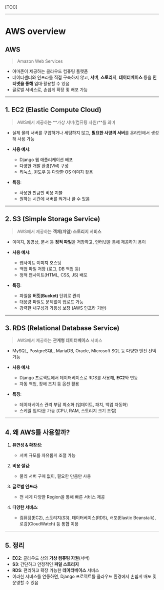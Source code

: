 [TOC]

------

# AWS overview

## AWS

> Amazon Web Services

- 아마존이 제공하는 클라우드 컴퓨팅 플랫폼
- 데이터센터와 인프라를 직접 구축하지 않고, **서버**, **스토리지**, **데이터베이스** 등을 **인터넷을 통해** 임대·활용할 수 있음
- 글로벌 서비스로, 손쉽게 확장 및 배포 가능

------

## 1. EC2 (Elastic Compute Cloud)

> AWS에서 제공하는 **가상 서버(컴퓨팅 자원)**를 의미

- 실제 물리 서버를 구입하거나 세팅하지 않고, **필요한 사양의 서버**를 온라인에서 생성해 사용 가능

- **사용 예시**:
  
  - Django 웹 애플리케이션 배포
  - 다양한 개발 환경(VM) 구성
  - 리눅스, 윈도우 등 다양한 OS 이미지 활용

- **특징**:
  
  - 사용한 만큼만 비용 지불
  - 원하는 시간에 서버를 켜거나 끌 수 있음

------

## 2. S3 (Simple Storage Service)

> AWS에서 제공하는 **객체(파일) 스토리지 서비스**

- 이미지, 동영상, 문서 등 **정적 파일**을 저장하고, 인터넷을 통해 제공하기 용이

- **사용 예시**:
  
  - 웹사이트 이미지 호스팅
  - 백업 파일 저장 (로그, DB 백업 등)
  - 정적 웹사이트(HTML, CSS, JS) 배포

- **특징**:
  
  - 파일을 **버킷(Bucket)** 단위로 관리
  - 대용량 파일도 문제없이 업로드 가능
  - 강력한 내구성과 가용성 보장 (AWS 인프라 기반)

------

## 3. RDS (Relational Database Service)

> AWS에서 제공하는 **관계형 데이터베이스** 서비스

- MySQL, PostgreSQL, MariaDB, Oracle, Microsoft SQL 등 다양한 엔진 선택 가능

- **사용 예시**:
  
  - Django 프로젝트에서 데이터베이스로 RDS를 사용해, **EC2**와 연동
  - 자동 백업, 장애 조치 등 옵션 활용

- **특징**:
  
  - 데이터베이스 관리 부담 최소화 (업데이트, 패치, 백업 자동화)
  - 스케일 업/다운 가능 (CPU, RAM, 스토리지 크기 조절)

------

## 4. 왜 AWS를 사용할까?

1. **유연성 & 확장성**:
   
   - 서버 규모를 자유롭게 조절 가능

2. **비용 절감**:
   
   - 물리 서버 구매 없이, 필요한 만큼만 사용

3. **글로벌 인프라**:
   
   - 전 세계 다양한 Region을 통해 빠른 서비스 제공

4. **다양한 서비스**:
   
   - 컴퓨팅(EC2), 스토리지(S3), 데이터베이스(RDS), 배포(Elastic Beanstalk), 로깅(CloudWatch) 등 통합 이용

------

## 5. 정리

- **EC2**: 클라우드 상의 **가상 컴퓨팅 자원**(서버)
- **S3**: 간단하고 안정적인 **파일 스토리지**
- **RDS**: 편리하고 확장 가능한 **데이터베이스** 서비스
- 이러한 서비스를 연동하면, Django 프로젝트를 클라우드 환경에서 손쉽게 배포 및 운영할 수 있음
